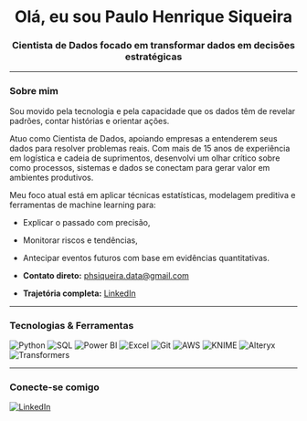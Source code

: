 <h1 align="center">Olá, eu sou Paulo Henrique Siqueira</h1>
<h3 align="center">Cientista de Dados focado em transformar dados em decisões estratégicas</h3>

---

### Sobre mim

Sou movido pela tecnologia e pela capacidade que os dados têm de revelar padrões, contar histórias e orientar ações. 

Atuo como Cientista de Dados, apoiando empresas a entenderem seus dados para resolver problemas reais. Com mais de 15 anos de experiência em logística e cadeia de suprimentos, desenvolvi um olhar crítico sobre como processos, sistemas e dados se conectam para gerar valor em ambientes produtivos.

Meu foco atual está em aplicar técnicas estatísticas, modelagem preditiva e ferramentas de machine learning para:

- Explicar o passado com precisão,
- Monitorar riscos e tendências,
- Antecipar eventos futuros com base em evidências quantitativas.

- **Contato direto:** phsiqueira.data@gmail.com  
- **Trajetória completa:** [LinkedIn](https://www.linkedin.com/in/paulo-henrique-siqueira/)

---

### Tecnologias & Ferramentas

<p align="left">
  <img src="https://img.shields.io/badge/Python-3776AB?style=for-the-badge&logo=python&logoColor=white" alt="Python"/>
  <img src="https://img.shields.io/badge/SQL-005C84?style=for-the-badge&logo=postgresql&logoColor=white" alt="SQL"/>
  <img src="https://img.shields.io/badge/Power%20BI-F2C811?style=for-the-badge&logo=powerbi&logoColor=black" alt="Power BI"/>
  <img src="https://img.shields.io/badge/Excel-217346?style=for-the-badge&logo=microsoft-excel&logoColor=white" alt="Excel"/>
  <img src="https://img.shields.io/badge/Git-F05032?style=for-the-badge&logo=git&logoColor=white" alt="Git"/>
  <img src="https://img.shields.io/badge/AWS-232F3E?style=for-the-badge&logo=amazon-aws&logoColor=white" alt="AWS"/>
  <img src="https://img.shields.io/badge/KNIME-FFB000?style=for-the-badge&logo=KNIME&logoColor=black" alt="KNIME"/>
  <img src="https://img.shields.io/badge/Alteryx-1C355E?style=for-the-badge&logo=Alteryx&logoColor=white" alt="Alteryx"/>
  <img src="https://img.shields.io/badge/Transformers-HuggingFace-FFD21F?style=for-the-badge&logo=huggingface&logoColor=black" alt="Transformers"/>
</p>

---

### Conecte-se comigo

<p align="left">
  <a href="https://www.linkedin.com/in/paulo-henrique-siqueira/" target="_blank">
    <img src="https://img.shields.io/badge/-LinkedIn-0A66C2?style=for-the-badge&logo=linkedin&logoColor=white" alt="LinkedIn"/>
  </a>
</p>
